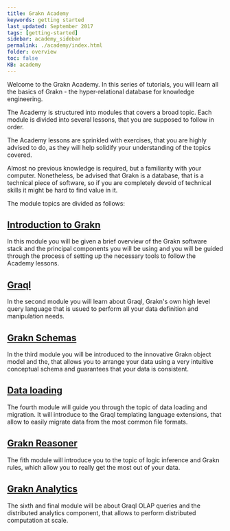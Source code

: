 ```yaml
---
title: Grakn Academy
keywords: getting started
last_updated: September 2017
tags: [getting-started]
sidebar: academy_sidebar
permalink: ./academy/index.html
folder: overview
toc: false
KB: academy
---
```


Welcome to the Grakn Academy. In this series of tutorials, you will learn all the basics of Grakn - the hyper-relational database for knowledge engineering.

The Academy is structured into modules that covers a broad topic. Each module is divided into several lessons, that you are supposed to follow in order.

The Academy lessons are sprinkled with exercises, that you are highly advised to do, as they will help solidify your understanding of the topics covered.

Almost no previous knowledge is required, but a familiarity with your computer. Nonetheless, be advised that Grakn is a database, that is a technical piece of software, so if you are completely devoid of technical skills it might be hard to find value in it.


The module topics are divided as follows:

## [Introduction to Grakn](./grakn-intro.html)

In this module you will be given a brief overview of the Grakn software stack and the principal components you will be using and you will be guided through the process of setting up the necessary tools to follow the Academy lessons.

## [Graql](./graql-intro.html)

In the second module you will learn about Graql, Grakn's own high level query language that is usued to perform all your data definition and manipulation needs.

## [Grakn Schemas](./schema-elements.html)

In the third module you will be introduced to the innovative Grakn object model and the, that allows you to arrange your data using a very intuitive conceptual schema and guarantees that your data is consistent.

## [Data loading](./loading-files.html)

The fourth module will guide you through the topic of data loading and migration. It will introduce to the Graql templating language extensions, that allow to easily migrate data from the most common file formats.

## [Grakn Reasoner](./reasoner-intro.html)

The fith module will introduce you to the topic of logic inference and Grakn rules, which allow you to really get the most out of your data.

## [Grakn Analytics](./analytics-intro.html)

The sixth and final module will be about Graql OLAP queries and the distributed analytics component, that allows to perform distributed computation at scale.
